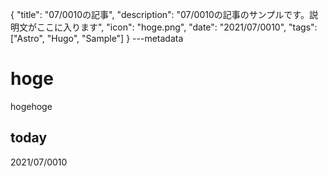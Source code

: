 {
  "title": "07/0010の記事",
  "description": "07/0010の記事のサンプルです。説明文がここに入ります",
  "icon": "hoge.png",
  "date": "2021/07/0010",
  "tags": ["Astro", "Hugo", "Sample"]
}
---metadata

# hoge
hogehoge

## today
2021/07/0010